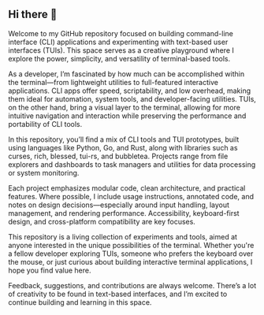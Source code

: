 ## Hi there 👋

Welcome to my GitHub repository focused on building command-line interface (CLI) applications and experimenting with text-based user interfaces (TUIs). This space serves as a creative playground where I explore the power, simplicity, and versatility of terminal-based tools.

As a developer, I’m fascinated by how much can be accomplished within the terminal—from lightweight utilities to full-featured interactive applications. CLI apps offer speed, scriptability, and low overhead, making them ideal for automation, system tools, and developer-facing utilities. TUIs, on the other hand, bring a visual layer to the terminal, allowing for more intuitive navigation and interaction while preserving the performance and portability of CLI tools.

In this repository, you’ll find a mix of CLI tools and TUI prototypes, built using languages like Python, Go, and Rust, along with libraries such as curses, rich, blessed, tui-rs, and bubbletea. Projects range from file explorers and dashboards to task managers and utilities for data processing or system monitoring.

Each project emphasizes modular code, clean architecture, and practical features. Where possible, I include usage instructions, annotated code, and notes on design decisions—especially around input handling, layout management, and rendering performance. Accessibility, keyboard-first design, and cross-platform compatibility are key focuses.

This repository is a living collection of experiments and tools, aimed at anyone interested in the unique possibilities of the terminal. Whether you're a fellow developer exploring TUIs, someone who prefers the keyboard over the mouse, or just curious about building interactive terminal applications, I hope you find value here.

Feedback, suggestions, and contributions are always welcome. There’s a lot of creativity to be found in text-based interfaces, and I’m excited to continue building and learning in this space.
